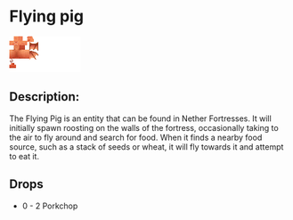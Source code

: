 
# Flying pig
![flying_pig.png](../../images/flying_pig.png) 

## Description:
The Flying Pig is an entity that can be found in Nether Fortresses. It will initially spawn roosting on the walls of the fortress, occasionally taking to the air to fly around and search for food. When it finds a nearby food source, such as a stack of seeds or wheat, it will fly towards it and attempt to eat it.

## Drops
 - 0 - 2 Porkchop
